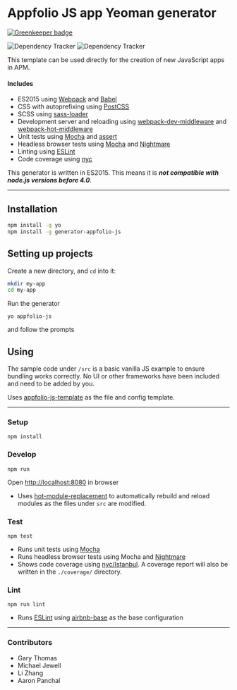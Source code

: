 # Appfolio JS app Yeoman generator

[![Greenkeeper badge](https://badges.greenkeeper.io/appfolio/generator-appfolio-js.svg)](https://greenkeeper.io/)

![Dependency Tracker](https://img.shields.io/david/gthomas-appfolio/generator-appfolio-js.svg "Dependency Tracker") 
![Dependency Tracker](https://img.shields.io/david/dev/gthomas-appfolio/generator-appfolio-js.svg "Dev Dependency Tracker")

This template can be used directly for the creation of new JavaScript apps in APM.

#### Includes

- ES2015 using [Webpack](https://webpack.github.io/) and [Babel](https://babeljs.io/)
- CSS with autoprefixing using [PostCSS](http://postcss.org/) 
- SCSS using [sass-loader](https://github.com/jtangelder/sass-loader) 
- Development server and reloading using [webpack-dev-middleware](https://github.com/webpack/webpack-dev-middleware) and [webpack-hot-middleware](https://github.com/glenjamin/webpack-hot-middleware)
- Unit tests using [Mocha](https://mochajs.org/) and [assert](https://nodejs.org/api/assert.html)
- Headless browser tests using [Mocha](https://mochajs.org/) and [Nightmare](http://www.nightmarejs.org/)
- Linting using [ESLint](http://eslint.org/)
- Code coverage using [nyc](https://github.com/istanbuljs/nyc)

This generator is written in ES2015. This means it is ___not compatible with node.js versions before 4.0___.

---

## Installation
```bash
npm install -g yo
npm install -g generator-appfolio-js
```

## Setting up projects

Create a new directory, and `cd` into it:

```bash
mkdir my-app
cd my-app
```

Run the generator

```
yo appfolio-js
```
and follow the prompts

## Using
The sample code under `/src` is a basic vanilla JS example to ensure bundling works correctly.
No UI or other frameworks have been included and need to be added by you.

Uses [appfolio-js-template](https://github.com/appfolio/appfolio-js-template) as the file and config template.

----

### Setup

    npm install

### Develop

    npm run
Open [http://localhost:8080](http://localhost:8080) in browser

- Uses [hot-module-replacement](https://webpack.github.io/docs/hot-module-replacement.html) to automatically rebuild and reload modules as the files under `src` are modified.

### Test

    npm test

- Runs unit tests using [Mocha](https://mochajs.org/)
- Runs headless browser tests using Mocha and [Nightmare](http://www.nightmarejs.org/)
- Shows code coverage using [nyc/Istanbul](https://github.com/istanbuljs/nyc).
  A coverage report will also be written in the `./coverage/` directory.

### Lint

    npm run lint

- Runs [ESLint](http://eslint.org/) using [airbnb-base](https://www.npmjs.com/package/eslint-config-airbnb-base) as the base configuration

----

### Contributors
- Gary Thomas
- Michael Jewell
- Li Zhang
- Aaron Panchal